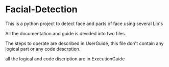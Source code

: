 # Facial-Detection
This is a python project to detect face and parts of face using several Lib's


All the documentation and guide is devided into two files.

The steps to operate are described in UserGuide, this file don't contain any logical part or any code descrption.

all the logical and code discription are in ExecutionGuide
